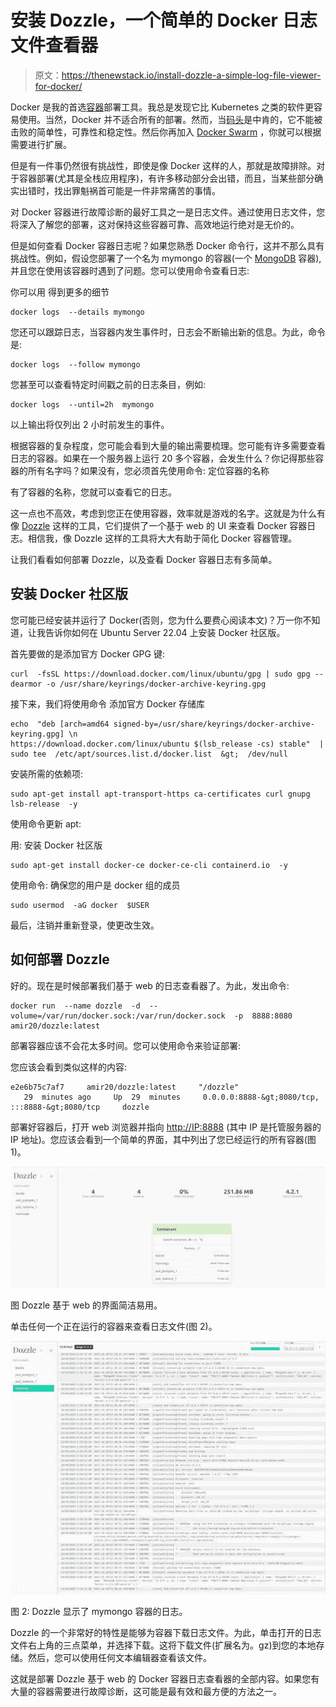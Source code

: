 # 安装 Dozzle，一个简单的 Docker 日志文件查看器

> 原文：<https://thenewstack.io/install-dozzle-a-simple-log-file-viewer-for-docker/>

Docker 是我的首选[容器](https://thenewstack.io/category/containers/)部署工具。我总是发现它比 Kubernetes 之类的软件更容易使用。当然，Docker 并不适合所有的部署。然而，当[码头](https://www.docker.com/?utm_content=inline-mention)是中肯的，它不能被击败的简单性，可靠性和稳定性。然后你再加入 [Docker Swarm](https://thenewstack.io/kubernetes-vs-docker-swarm-whats-the-difference/) ，你就可以根据需要进行扩展。

但是有一件事仍然很有挑战性，即使是像 Docker 这样的人，那就是故障排除。对于容器部署(尤其是全栈应用程序)，有许多移动部分会出错，而且，当某些部分确实出错时，找出罪魁祸首可能是一件非常痛苦的事情。

对 Docker 容器进行故障诊断的最好工具之一是日志文件。通过使用日志文件，您将深入了解您的部署，这对保持这些容器可靠、高效地运行绝对是无价的。

但是如何查看 Docker 容器日志呢？如果您熟悉 Docker 命令行，这并不那么具有挑战性。例如，假设您部署了一个名为 mymongo 的容器(一个 [MongoDB](https://www.mongodb.com/cloud/atlas/?utm_content=inline-mention) 容器),并且您在使用该容器时遇到了问题。您可以使用命令查看日志:

你可以用
得到更多的细节

```
docker logs  --details mymongo

```

您还可以跟踪日志，当容器内发生事件时，日志会不断输出新的信息。为此，命令是:

```
docker logs  --follow mymongo

```

您甚至可以查看特定时间戳之前的日志条目，例如:

```
docker logs  --until=2h  mymongo

```

以上输出将仅列出 2 小时前发生的事件。

根据容器的复杂程度，您可能会看到大量的输出需要梳理。您可能有许多需要查看日志的容器。如果在一个服务器上运行 20 多个容器，会发生什么？你记得那些容器的所有名字吗？如果没有，您必须首先使用命令:
定位容器的名称

有了容器的名称，您就可以查看它的日志。

这一点也不高效，考虑到您正在使用容器，效率就是游戏的名字。这就是为什么有像 [Dozzle](https://dozzle.dev/) 这样的工具，它们提供了一个基于 web 的 UI 来查看 Docker 容器日志。相信我，像 Dozzle 这样的工具将大大有助于简化 Docker 容器管理。

让我们看看如何部署 Dozzle，以及查看 Docker 容器日志有多简单。

## 安装 Docker 社区版

您可能已经安装并运行了 Docker(否则，您为什么要费心阅读本文)？万一你不知道，让我告诉你如何在 Ubuntu Server 22.04 上安装 Docker 社区版。

首先要做的是添加官方 Docker GPG 键:

```
curl  -fsSL https://download.docker.com/linux/ubuntu/gpg | sudo gpg --dearmor -o /usr/share/keyrings/docker-archive-keyring.gpg

```

接下来，我们将使用命令
添加官方 Docker 存储库

```
echo  "deb [arch=amd64 signed-by=/usr/share/keyrings/docker-archive-keyring.gpg] \n
https://download.docker.com/linux/ubuntu $(lsb_release -cs) stable"  |  sudo tee  /etc/apt/sources.list.d/docker.list  &gt;  /dev/null

```

安装所需的依赖项:

```
sudo apt-get install apt-transport-https ca-certificates curl gnupg lsb-release  -y

```

使用命令更新 apt:

用:
安装 Docker 社区版

```
sudo apt-get install docker-ce docker-ce-cli containerd.io  -y

```

使用命令:
确保您的用户是 docker 组的成员

```
sudo usermod  -aG docker  $USER

```

最后，注销并重新登录，使更改生效。

## 如何部署 Dozzle

好的。现在是时候部署我们基于 web 的日志查看器了。为此，发出命令:

```
docker run  --name dozzle  -d  --volume=/var/run/docker.sock:/var/run/docker.sock  -p  8888:8080  amir20/dozzle:latest

```

部署容器应该不会花太多时间。您可以使用命令来验证部署:

您应该会看到类似这样的内容:

```
e2e6b75c7af7     amir20/dozzle:latest     "/dozzle"                        29  minutes ago     Up  29  minutes     0.0.0.0:8888-&gt;8080/tcp,  :::8888-&gt;8080/tcp     dozzle

```

部署好容器后，打开 web 浏览器并指向 [http://IP:8888](http://ip:8888) (其中 IP 是托管服务器的 IP 地址)。您应该会看到一个简单的界面，其中列出了您已经运行的所有容器(图 1)。

![Figure 1: The Dozzle web-based interface is clean and simple to use.](img/e9f1ab647545ae63375420cac7796e98.png)

图 Dozzle 基于 web 的界面简洁易用。

单击任何一个正在运行的容器来查看日志文件(图 2)。

![Figure 2: Dozzle showing the logs for the mymongo container.](img/4861576e2a6ec46e394636064279c936.png)

图 2: Dozzle 显示了 mymongo 容器的日志。

Dozzle 的一个非常好的特性是能够为容器下载日志文件。为此，单击打开的日志文件右上角的三点菜单，并选择下载。这将下载文件(扩展名为。gz)到您的本地存储。然后，您可以使用任何文本编辑器查看该文件。

这就是部署 Dozzle 基于 web 的 Docker 容器日志查看器的全部内容。如果您有大量的容器需要进行故障诊断，这可能是最有效和最方便的方法之一。

<svg xmlns:xlink="http://www.w3.org/1999/xlink" viewBox="0 0 68 31" version="1.1"><title>Group</title> <desc>Created with Sketch.</desc></svg>
